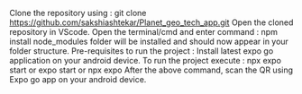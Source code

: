 Clone the repository using : 
  git clone https://github.com/sakshiashtekar/Planet_geo_tech_app.git
Open the cloned repository in VScode.
Open the terminal/cmd and enter command :
  npm install
node_modules folder will be installed and should now appear in your folder structure.
Pre-requisites to run the project :
  Install latest expo go application on your android device.
To run the project execute : 
  npx expo start or expo start or npx expo
After the above command, scan the QR using Expo go app on your android device.
